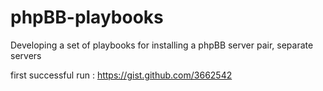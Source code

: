 phpBB-playbooks
===============

Developing a set of playbooks for installing a phpBB server pair, separate servers 


first successful run : https://gist.github.com/3662542